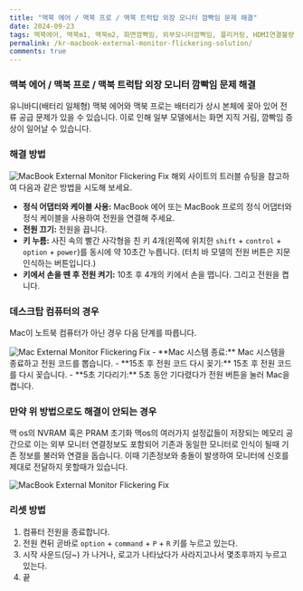 ```yaml
---
title: "맥북 에어 / 맥북 프로 / 맥북 트럭탑 외장 모니터 깜빡임 문제 해결"
date: 2024-09-23
tags: 맥북에어, 맥북m1, 맥북m2, 화면깜빡임, 외부모니터깜빡임, 플리커링, HDMI연결불량, 외부모니터깜빡임해결
permalink: /kr-macbook-external-monitor-flickering-solution/
comments: true
---
```


### 맥북 에어 / 맥북 프로 / 맥북 트럭탑 외장 모니터 깜빡임 문제 해결

유니바디(배터리 일체형) 맥북 에어와 맥북 프로는 배터리가 상시 본체에 꽂아 있어 전류 공급 문제가 있을 수 있습니다. 이로 인해 일부 모델에서는 화면 지직 거림, 깜빡임 증상이 일어날 수 있습니다.

### 해결 방법

<img src="{{site.assets}}{{ page.permalink }}28d26ef777b3e7.webp" alt="MacBook External Monitor Flickering Fix">
해외 사이트의 트러블 슈팅을 참고하여 다음과 같은 방법을 시도해 보세요.

- **정식 어댑터와 케이블 사용:** MacBook 에어 또는 MacBook 프로의 정식 어댑터와 정식 케이블을 사용하여 전원을 연결해 주세요.
- **전원 끄기:** 전원을 끕니다.
- **키 누름:** 사진 속의 빨간 사각형을 친 키 4개(왼쪽에 위치한 `shift` + `control` + `option` + `power`)를 동시에 약 10초간 누릅니다. (터치 바 모델의 전원 버튼은 지문 인식하는 버튼입니다.)
- **키에서 손을 뗀 후 전원 켜기:** 10초 후 4개의 키에서 손을 뗍니다. 그리고 전원을 켭니다.

### 데스크탑 컴퓨터의 경우

Mac이 노트북 컴퓨터가 아닌 경우 다음 단계를 따릅니다.

<img src="{{site.assets}}{{ page.permalink }}2e82528b602df.webp" alt="Mac External Monitor Flickering Fix">
- **Mac 시스템 종료:** Mac 시스템을 종료하고 전원 코드를 뽑습니다.
- **15초 후 전원 코드 다시 꽂기:** 15초 후 전원 코드를 다시 꽂습니다.
- **5초 기다리기:** 5초 동안 기다렸다가 전원 버튼을 눌러 Mac을 켭니다.

### 만약 위 방법으로도 해결이 안되는 경우

맥 os의 NVRAM 혹은 PRAM 초기화
맥os의 여러가지 설정값들이 저장되는 메모리 공간으로 이는 외부 모니터 연결정보도 포함되어 기존과 동일한 모니터로 인식이 될때 기존 정보를 불러와 연결을 돕습니다.
이때 기존정보와 충돌이 발생하여 모니터에 신호를 제대로 전달하지 못할때가 있습니다.

<img src="{{site.assets}}{{ page.permalink }}howtoreset.png" alt="MacBook External Monitor Flickering Fix">

### 리셋 방법

1. 컴퓨터 전원을 종료합니다.
2. 전원 켠뒤 곧바로 `option` + `command` + `P` + `R` 키를 누르고 있는다.
3. 시작 사운드(딩~) 가 나거나, 로고가 나타났다가 사라지고나서 몇초후까지 누르고 있는다.
4. 끝
